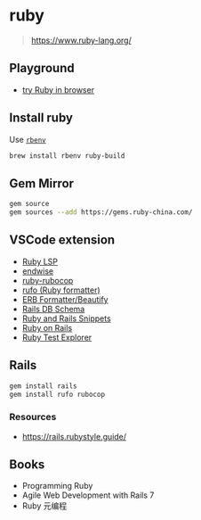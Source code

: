 # ruby

> <https://www.ruby-lang.org/>

## Playground

- [try Ruby in browser](https://try.ruby-lang.org/)

## Install ruby

Use [`rbenv`](https://github.com/rbenv/rbenv)

```bash
brew install rbenv ruby-build
```

## Gem Mirror

```bash
gem source
gem sources --add https://gems.ruby-china.com/
```

## VSCode extension

- [Ruby LSP](https://marketplace.visualstudio.com/items?itemName=Shopify.ruby-lsp)
- [endwise](https://marketplace.visualstudio.com/items?itemName=kaiwood.endwise)
- [ruby-rubocop](https://marketplace.visualstudio.com/items?itemName=misogi.ruby-rubocop)
- [rufo (Ruby formatter)](https://marketplace.visualstudio.com/items?itemName=mbessey.vscode-rufo)
- [ERB Formatter/Beautify](https://marketplace.visualstudio.com/items?itemName=aliariff.vscode-erb-beautify)
- [Rails DB Schema](https://marketplace.visualstudio.com/items?itemName=aki77.rails-db-schema)
- [Ruby and Rails Snippets](https://marketplace.visualstudio.com/items?itemName=Cjay.ruby-and-rails-snippets)
- [Ruby on Rails](https://marketplace.visualstudio.com/items?itemName=hridoy.rails-snippets)
- [Ruby Test Explorer](https://marketplace.visualstudio.com/items?itemName=connorshea.vscode-ruby-test-adapter)

## Rails

```bash
gem install rails
gem install rufo rubocop
```

### Resources

- <https://rails.rubystyle.guide/>

## Books

- Programming Ruby
- Agile Web Development with Rails 7
- Ruby 元编程
